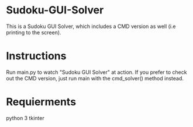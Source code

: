 # Sudoku-GUI-Solver
This is a Sudoku GUI Solver, which includes a CMD version as well (i.e printing to the screen).

# Instructions
Run main.py to watch "Sudoku GUI Solver" at action. If you prefer to check out the CMD version, just run main with the cmd_solver() method instead.

# Requierments
python 3
tkinter
